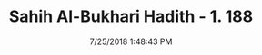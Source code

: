 ---
title        : "Sahih Al-Bukhari Hadith - 1. 188"
date         : 7/25/2018 1:48:43 PM
draft        : false
type         : "hadith"
layout       : "hadith"
BookCode     : "SHB"
VolumeNumber : "1"
HadithNumber : "188"
categories  :  ["Ablution-Using the remaining water after ablution"]
tags  :  ["Ibn Shihab"]
---
